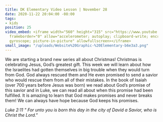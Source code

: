 ```yaml
---
title: DK Elementary Video Lesson | November 28
date: 2020-11-22 20:04:00 -08:00
tags:
- kids
position: 25
video_embed: <iframe width="560" height="315" src="https://www.youtube.com/embed/oQ39VfLxJ8g"
  frameborder="0" allow="accelerometer; autoplay; clipboard-write; encrypted-media;
  gyroscope; picture-in-picture" allowfullscreen></iframe>
small_image: "/uploads/Website%20Graphic-%20Elementary-b6e3a3.png"
---
```


We are starting a brand new series all about Christmas! Christmas is celebrating Jesus, God’s greatest gift. This week we will learn about how the Israelites had gotten themselves in big trouble when they would turn from God. God always rescued them and He even promised to send a savior who would rescue them from all of their mistakes. In the book of Isaiah (over 700 years before Jesus was born) we read about God’s promise of this savior and in Luke, we can read all about when this promise had been fulfilled. It is amazing to learn that God makes promises and never breaks them! We can always have hope because God keeps his promises.

*Luke 2:11 " For unto you is born this day in the city of David a Savior, who is Christ the Lord."*